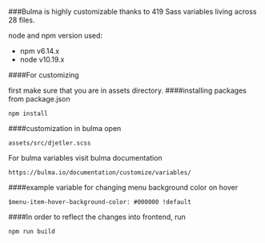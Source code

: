 ###Bulma is highly customizable thanks to 419 Sass variables living across 28 files.

node and npm version used:
- npm v6.14.x
- node v10.19.x

####For customizing

first make sure that you are in assets directory.
####installing packages from package.json
```shell script
npm install
```

####customization in bulma open
```shell script
assets/src/djetler.scss
```

For bulma variables visit bulma documentation

```shell script
https://bulma.io/documentation/customize/variables/
```
####example 
variable for changing menu background color on hover

```shell script
$menu-item-hover-background-color: #000000 !default
```

####In order to reflect the changes into frontend, run

```shell script
npm run build
```
